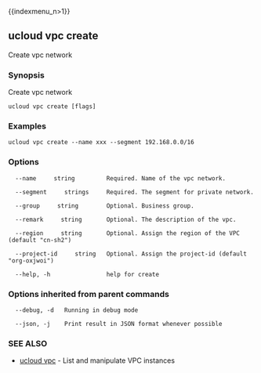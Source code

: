 {{indexmenu_n>1}}

## ucloud vpc create

Create vpc network

### Synopsis

Create vpc network

```
ucloud vpc create [flags]
```

### Examples

```
ucloud vpc create --name xxx --segment 192.168.0.0/16
```

### Options

```
  --name     string         Required. Name of the vpc network. 

  --segment     strings     Required. The segment for private network. 

  --group     string        Optional. Business group. 

  --remark     string       Optional. The description of the vpc. 

  --region     string       Optional. Assign the region of the VPC (default "cn-sh2") 

  --project-id     string   Optional. Assign the project-id (default "org-oxjwoi") 

  --help, -h                help for create 

```

### Options inherited from parent commands

```
  --debug, -d   Running in debug mode 

  --json, -j    Print result in JSON format whenever possible 

```

### SEE ALSO

* [ucloud vpc](software/cli/cmd/ucloud/vpc)	 - List and manipulate VPC instances

